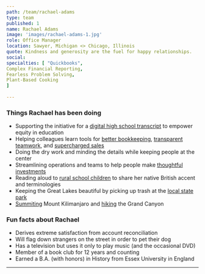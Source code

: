 ```yaml
---
path: /team/rachael-adams
type: team
published: 1
name: Rachael Adams
image: 'images/rachael-adams-1.jpg'
role: Office Manager
location: Sawyer, Michigan <> Chicago, Illinois
quote: Kindness and generosity are the fuel for happy relationships.
social: 
specialties: [ "Quickbooks",
Complex Financial Reporting,
Fearless Problem Solving,
Plant-Based Cooking
]
  
---
```


### Things Rachael has been doing
* Supporting the initiative for a [digital high school transcript](https://mastery.org/about/about-us/) to empower equity in education
* Helping colleagues learn tools for [better bookkeeping](https://quickbooks.intuit.com/oa/online/), [transparent teamwork](https://monday.com/), and [supercharged sales](https://www.salesforce.com/campaign/lightning/)
* Doing the dry work and minding the details while keeping people at the center
* Streamlining operations and teams to help people make [thoughtful investments](https://lizardinvestors.com/)
* Reading aloud to [rural school children](https://rivervalleyschools.org/elementary) to share her native British accent and terminologies
* Keeping the Great Lakes beautiful by picking up trash at the [local state park](https://www2.dnr.state.mi.us/ParksandTrails/Details.aspx?id=504&type=SPRK)
* [Summiting](https://drive.google.com/a/civicactions.com/file/d/1zuRM3_BldHBXBCKXjb0bWlyqWGmwzNMV/view?usp=sharing) Mount Kilimanjaro and [hiking](https://drive.google.com/a/civicactions.com/file/d/1-zBPcMMXxzMZUCPtUGmsJj5ugCJz_DiS/view?usp=sharing) the Grand Canyon

### Fun facts about Rachael
* Derives extreme satisfaction from account reconciliation
* Will flag down strangers on the street in order to pet their dog
* Has a television but uses it only to play music (and the occasional DVD)
* Member of a book club for 12 years and counting
* Earned a B.A. (with honors) in History from Essex University in England


-----------------------------------
